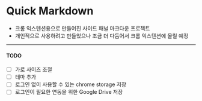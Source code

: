 # Quick Markdown

- 크롬 익스텐션용으로 만들어진 사이드 패널 마크다운 프로젝트
- 개인적으로 사용하려고 만들었으나 조금 더 다듬어서 크롬 익스텐션에 올릴 예정


---

#### TODO
- [ ] 가로 사이즈 조절
- [ ] 테마 추가
- [ ] 로그인 없이 사용할 수 있는 chrome storage 저장
- [ ] 로그인이 필요한 연동을 위한 Google Drive 저장
